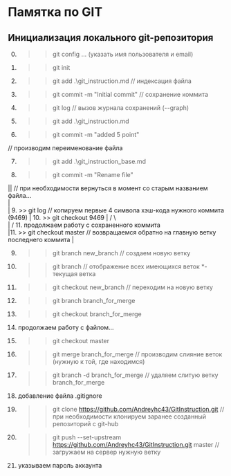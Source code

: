 # Памятка по GIT
## Инициализация локального git-репозитория
0. >> git config ... (указать имя пользователя и email)
1. >> git init
2. >> git add .\git_instruction.md      // индексация файла
3. >> git commit -m "Initial commit"    // сохранение коммита

4. >> git log                           // вызов журнала сохранений (--graph)

5. >> git add .\git_instruction.md
6. >> git commit -m "added 5 point"

// производим переименование файла

7. >> git add .\git_instruction_base.md
8. >> git commit -m "Rename file"

||  // при необходимости вернуться в момент со старым названием файла...    
| \
|  9. >> git log                        // копируем первые 4 символа хэш-кода нужного коммита (9469)
|  10. >> git checkout 9469
|  /  \                
| /    11. продолжаем работу с сохраненного коммита                 
|11. >> git checkout master             // возвращаемся обратно на главную ветку последнего коммита
|

9. >> git branch new_branch             // создаем новую ветку
10. >> git branch                       // отображение всех имеющихся веток *-текущая ветка
11. >> git checkout new_branch          // переходим на новую ветку
12. >> git branch branch_for_merge      
13. >> git checkout branch_for_merge    
14. продолжаем работу с файлом...
15. >> git checkout master
16. >> git merge branch_for_merge       // производим слияние веток (нужную к той, где находимся)
17. >> git branch -d branch_for_merge   // удаляем слитую ветку branch_for_merge

18. добавление файла .gitignore


19. >> git clone https://github.com/Andreyhc43/GitInstruction.git  // при необходимости клонируем заранее созданный репозиторий с git-hub
20. >> git push --set-upstream https://github.com/Andreyhc43/GitInstruction.git master // загружаем на сервер нужную ветку
21. указываем пароль аккаунта 